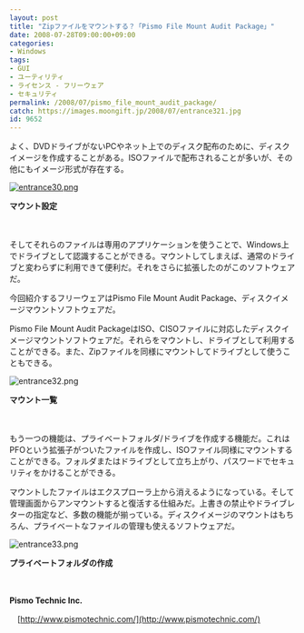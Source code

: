 ```yaml
---
layout: post
title: "Zipファイルをマウントする？「Pismo File Mount Audit Package」"
date: 2008-07-28T09:00:00+09:00
categories:
- Windows
tags: 
- GUI
- ユーティリティ
- ライセンス - フリーウェア
- セキュリティ
permalink: /2008/07/pismo_file_mount_audit_package/
catch: https://images.moongift.jp/2008/07/entrance321.jpg
id: 9652
---
```

よく、DVDドライブがないPCやネット上でのディスク配布のために、ディスクイメージを作成することがある。ISOファイルで配布されることが多いが、その他にもイメージ形式が存在する。

  

[![entrance30.png](https://images.moongift.jp/2008/07/entrance30-tm.jpg)](https://images.moongift.jp/2008/07/entrance30.jpg)  
  
**マウント設定**

  

　

  

そしてそれらのファイルは専用のアプリケーションを使うことで、Windows上でドライブとして認識することができる。マウントしてしまえば、通常のドライブと変わらずに利用できて便利だ。それをさらに拡張したのがこのソフトウェアだ。

  

今回紹介するフリーウェアはPismo File Mount Audit Package、ディスクイメージマウントソフトウェアだ。

  
  
<!--more-->  

Pismo File Mount Audit PackageはISO、CISOファイルに対応したディスクイメージマウントソフトウェアだ。それらをマウントし、ドライブとして利用することができる。また、Zipファイルを同様にマウントしてドライブとして使うこともできる。

  

![entrance32.png](https://images.moongift.jp/2008/07/entrance321.jpg)  
  
**マウント一覧**

  

　

  

もう一つの機能は、プライベートフォルダ/ドライブを作成する機能だ。これはPFOという拡張子がついたファイルを作成し、ISOファイル同様にマウントすることができる。フォルダまたはドライブとして立ち上がり、パスワードでセキュリティをかけることができる。

  

マウントしたファイルはエクスプローラ上から消えるようになっている。そして管理画面からアンマウントすると復活する仕組みだ。上書きの禁止やドライブレターの指定など、多数の機能が揃っている。ディスクイメージのマウントはもちろん、プライベートなファイルの管理も使えるソフトウェアだ。

  

![entrance33.png](https://images.moongift.jp/2008/07/entrance33.jpg)  
  
**プライベートフォルダの作成**

  

　

  

**Pismo Technic Inc.**  
  
　[http://www.pismotechnic.com/](http://www.pismotechnic.com/)

  
